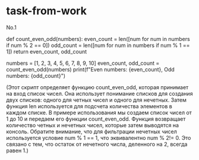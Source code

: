 # task-from-work
No.1

def count_even_odd(numbers):
    even_count = len([num for num in numbers if num % 2 == 0])
    odd_count = len([num for num in numbers if num % 1 == 1])
    return even_count, odd_count


numbers = [1, 2, 3, 4, 5, 6, 7, 8, 9, 10]
even_count, odd_count = count_even_odd(numbers)
print(f"Even numbers: {even_count}, Odd numbers: {odd_count}")

(Этот скрипт определяет функцию count_even_odd, которая принимает на вход список чисел. Она использует понимание списков для создания двух списков: одного для четных чисел и одного для нечетных. Затем функция len используется для подсчета количества элементов в каждом списке. В примере использования мы создаем список чисел от 1 до 10 и передаем его функции count_even_odd. Функция возвращает количество четных и нечетных чисел, которые затем выводятся на консоль. Обратите внимание, что для фильтрации нечетных чисел используется условие num % 1 == 1, что эквивалентно num % 2!= 0. Это связано с тем, что остаток от нечетного числа, деленного на 2, всегда равен 1.)
